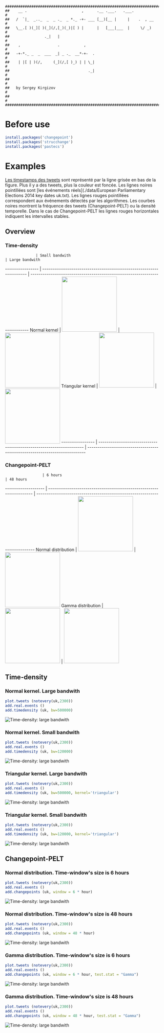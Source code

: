     ##################################################################################
    ##    __ .                         ,      .__ .___.   .___.                      #
    ##   /  `|_  _.._  _  _ ._  _ *._ -+- ___ [__)[__ |     |    .  , __             #
    ##   \__.[ )(_][ )(_](/,[_)(_)|[ ) |      |   [___|___  |     \/ _)              #
    ##                ._|   |                                                        #
    ##    ,                 .           ,                                            # 
    ##   -+-*._ _  _  ___  _| _ ._  __*-+-  .                                        #
    ##    | |[ | )(/,     (_](/,[ )_) | | \_|                                        #
    ##                                    ._|                                        #
    ##                                                                               #
    ##   by Sergey Kirgizov                                                          #
    ##                                                                               #
    ##################################################################################


# Before use


```R
install.packages('changepoint')
install.packages('strucchange')
install.packages('pastecs')
```


# Examples


[Les   timestamps   des  tweets](./data/tweets_timestamp_count)   sont
représenté par la ligne  grisée en bas de la figure.  Plus  il y a des
tweets, plus  la couleur  est foncée.   Les lignes  noires pointillées
sont  [les événements  réels](./data/European Parliamentary  Elections
2014 key  dates uk.txt).  Les lignes  rouges pointillées correspondent
aux  événements  détectés par  les  algorithmes.   Les courbes  noires
montrent  la fréquence  des  tweets (Changepoint-PELT)  ou la  densité
temporelle.   Dans  le  cas  de  Changepoint-PELT  les  lignes  rouges
horizontales indiquent les intervalles stables.


## Overview

### Time-density

                  | Small bandwith                                                         | Large bandwith
----------------- | ---------------------------------------------------------------------- | -----------------------------------------------------------------------------
Normal kernel     | <img src="fig/timedensity-small.png" height="180px">                   | <img src="fig/timedensity-large.png" height="180px">
Triangular kernel | <img src="fig/timedensity-small-triangular-kernel.png" height="180px"> | <img src="fig/timedensity-large-triangular-kernel.png" height="180px">
----------------- | ---------------------------------------------------------------------- | -----------------------------------------------------------------------------


### Changepoint-PELT

                     | 6 hours                                                                | 48 hours
-------------------- | ---------------------------------------------------------------------- | -----------------------------------------------------------------------------
Normal distribution  | <img src="fig/changepoint-pelt-normal-6hours.png" height="180px">      | <img src="fig/changepoint-pelt-normal-48hours.png" height="180px">
Gamma  distribution  | <img src="fig/changepoint-pelt-gamma-6hours.png" height="180px">       | <img src="fig/changepoint-pelt-gamma-48hours.png" height="180px">


## Time-density


### Normal kernel. Large bandwith

```R
plot.tweets (notevery(uk,2300))
add.real.events ()
add.timedensity (uk, bw=500000)
```

![Time-density: large bandwith](fig/timedensity-big.png)

### Normal kernel. Small bandwith

```R
plot.tweets (notevery(uk,2300))
add.real.events ()
add.timedensity (uk, bw=120000)
```
![Time-density: large bandwith](fig/timedensity-small.png)


### Triangular kernel. Large bandwith

```R
plot.tweets (notevery(uk,2300))
add.real.events ()
add.timedensity (uk, bw=500000, kernel='triangular')
```

![Time-density: large bandwith](fig/timedensity-big-triangular-kernel.png)

### Triangular kernel. Small bandwith

```R
plot.tweets (notevery(uk,2300))
add.real.events ()
add.timedensity (uk, bw=120000, kernel='triangular')
```
![Time-density: large bandwith](fig/timedensity-small-triangular-kernel.png)



## Changepoint-PELT

### Normal distribution. Time-window's size is 6 hours

```R
plot.tweets (notevery(uk,2300))
add.real.events ()
add.changepoints (uk, window = 6 * hour)
```

![Time-density: large bandwith](fig/changepoint-pelt-normal-6hours.png)

### Normal distribution. Time-window's size is 48 hours

```R
plot.tweets (notevery(uk,2300))
add.real.events ()
add.changepoints (uk, window = 48 * hour)
```

![Time-density: large bandwith](fig/changepoint-pelt-normal-48hours.png)


### Gamma distribution. Time-window's size is 6 hours

```R
plot.tweets (notevery(uk,2300))
add.real.events ()
add.changepoints (uk, window = 6 * hour, test.stat = "Gamma")
```

![Time-density: large bandwith](fig/changepoint-pelt-gamma-6hours.png)

### Gamma distribution. Time-window's size is 48 hours

```R
plot.tweets (notevery(uk,2300))
add.real.events ()
add.changepoints (uk, window = 48 * hour, test.stat = "Gamma")
```

![Time-density: large bandwith](fig/changepoint-pelt-gamma-48hours.png)